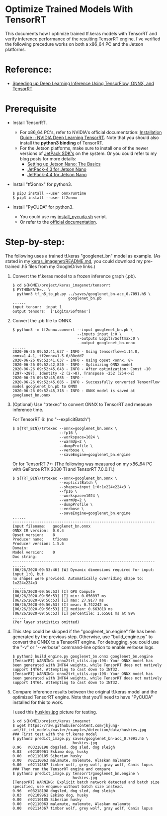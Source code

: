 Optimize Trained Models With TensorRT
=====================================

This documents how I optimize trained tf.keras models with TensorRT and verify inference performance of the resulting TensorRT engine.  I've verified the following precedure works on both a x86_64 PC and the Jetson platforms.

# Reference:

* [Speeding up Deep Learning Inference Using TensorFlow, ONNX, and TensorRT](https://devblogs.nvidia.com/speeding-up-deep-learning-inference-using-tensorflow-onnx-and-tensorrt/)

# Prerequisite

* Install TensorRT.

    - For x86_64 PC's, refer to NVIDIA's official documentation: [Installation Guide :: NVIDIA Deep Learning TensorRT](https://docs.nvidia.com/deeplearning/tensorrt/install-guide/index.html).  Note that you should also install the **python3 binding** of TensorRT.
    - For the Jetson platforms, make sure to install one of the newer versions of [JetPack SDK's](https://developer.nvidia.com/embedded/jetpack) on the system.  Or you could refer to my blog posts for more details:
        - [Setting up Jetson Nano: The Basics](https://jkjung-avt.github.io/setting-up-nano/)
        - [JetPack-4.3 for Jetson Nano](https://jkjung-avt.github.io/jetpack-4.3/)
        - [JetPack-4.4 for Jetson Nano](https://jkjung-avt.github.io/jetpack-4.4/)

* Install "tf2onnx" for python3.

    ```shell
    $ pip3 install --user onnxruntime
    $ pip3 install --user tf2onnx
    ```

* Install "PyCUDA" for python3.

    - You could use my [install_pycuda.sh](https://github.com/jkjung-avt/tensorrt_demos/blob/master/ssd/install_pycuda.sh) script.
    - Or refer to the [official documentation](https://wiki.tiker.net/PyCuda/Installation/).

# Step-by-step:

The following uses a trained tf.keras "googlenet_bn" model as example.  (As stated in my [keras_imagenet/README.md](https://github.com/jkjung-avt/keras_imagenet/blob/master/README.md), you could download my pre-trained .h5 files from my GoogleDrive links.)

1. Convert the tf.keras model to a frozen inference graph (.pb).

    ```shell
    $ cd ${HOME}/project/keras_imagenet/tensorrt
    $ PYTHONPATH=.. \
      python3 tf_h5_to_pb.py ../saves/googlenet_bn-acc_0.7091.h5 \
                             googlenet_bn.pb
    ......
    input tensor:  input_1
    output tensors:  ['Logits/Softmax']
    ```

2. Convert the .pb file to ONNX.

    ```shell
    $ python3 -m tf2onnx.convert --input googlenet_bn.pb \
                                 --inputs input_1:0 \
                                 --outputs Logits/Softmax:0 \
                                 --output googlenet_bn.onnx
    ......
    2020-06-26 09:52:41,637 - INFO - Using tensorflow=1.14.0, onnx=1.4.1, tf2onnx=1.5.6/80edd7
    2020-06-26 09:52:41,637 - INFO - Using opset <onnx, 8>
    2020-06-26 09:52:42,820 - INFO - Optimizing ONNX model
    2020-06-26 09:52:45,043 - INFO - After optimization: Const -10 (297->287), Identity -2 (2->0), Transpose -252 (254->2)
    2020-06-26 09:52:45,085 - INFO -
    2020-06-26 09:52:45,085 - INFO - Successfully converted TensorFlow model googlenet_bn.pb to ONNX
    2020-06-26 09:52:45,318 - INFO - ONNX model is saved at googlenet_bn.onnx
    ```

3. (Optional) Use "trtexec" to convert ONNX to TensorRT and measure inference time.

    For TensorRT 6: (no "--explicitBatch")

    ```shell
    $ ${TRT_BIN}/trtexec --onnx=googlenet_bn.onnx \
                         --fp16 \
                         --workspace=1024 \
                         --warmUp=2 \
                         --dumpProfile \
                         --verbose \
                         --saveEngine=googlenet_bn.engine
    ```

    Or for TensorRT 7+: (The following was measured on my x86_64 PC with GeForce RTX 2080 Ti and TensorRT 7.0.0.11.)

    ```shell
    $ ${TRT_BIN}/trtexec --onnx=googlenet_bn.onnx \
                         --explicitBatch \
                         --shapes=input_1:0:1x224x224x3 \
                         --fp16 \
                         --workspace=1024 \
                         --warmUp=2 \
                         --dumpProfile \
                         --verbose \
                         --saveEngine=googlenet_bn.engine
    ......
    ----------------------------------------------------------------
    Input filename:   googlenet_bn.onnx
    ONNX IR version:  0.0.4
    Opset version:    8
    Producer name:    tf2onnx
    Producer version: 1.5.6
    Domain:
    Model version:    0
    Doc string:
    ----------------------------------------------------------------
    ......
    [06/26/2020-09:53:46] [W] Dynamic dimensions required for input: input_1:0, but
    no shapes were provided. Automatically overriding shape to: 1x224x224x3
    ......
    [06/26/2020-09:56:53] [I] GPU Compute
    [06/26/2020-09:56:53] [I] min: 0.656097 ms
    [06/26/2020-09:56:53] [I] max: 27.9177 ms
    [06/26/2020-09:56:53] [I] mean: 0.742242 ms
    [06/26/2020-09:56:53] [I] median: 0.663818 ms
    [06/26/2020-09:56:53] [I] percentile: 1.65561 ms at 99%
    ......
    (Per layer statistics omitted)
    ```

4. This step could be skipped if the "googlenet_bn.engine" file has been generated by the previous step.  Otherwise, use "build_engine.py" to convert the ONNX to a TensorRT engine.  For debugging, you could use the "-v" or "--verbose" command-line option to enable verbose logs.

    ```shell
    $ python3 build_engine.py googlenet_bn.onnx googlenet_bn.engine
    [TensorRT] WARNING: onnx2trt_utils.cpp:198: Your ONNX model has been generated with INT64 weights, while TensorRT does not natively support INT64. Attempting to cast down to INT32.
    [TensorRT] WARNING: onnx2trt_utils.cpp:198: Your ONNX model has been generated with INT64 weights, while TensorRT does not natively support INT64. Attempting to cast down to INT32.
    ```

5. Compare inference results between the original tf.keras model and the optimized TensorRT engine.  Note that you'll need to have "PyCUDA" installed for this to work.

    I used this [huskies.jpg](https://raw.githubusercontent.com/jkjung-avt/tf_trt_models/master/examples/detection/data/huskies.jpg) picture for testing.

    ```
    $ cd ${HOME}/project/keras_imagenet
    $ wget https://raw.githubusercontent.com/jkjung-avt/tf_trt_models/master/examples/detection/data/huskies.jpg
    ### First test with the tf.keras model
    $ python3 predict_image.py saves/googlenet_bn-acc_0.7091.h5 \
                               huskies.jpg
    0.96   n03218198 dogsled, dog sled, dog sleigh
    0.03   n02109961 Eskimo dog, husky
    0.00   n02110185 Siberian husky
    0.00   n02110063 malamute, malemute, Alaskan malamute
    0.00   n02114367 timber wolf, grey wolf, gray wolf, Canis lupus
    ### Then run the TensorRT engine and compare
    $ python3 predict_image.py tensorrt/googlenet_bn.engine \
                               huskies.jpg
    [TensorRT] WARNING: Explicit batch network detected and batch size specified, use enqueue without batch size instead.
    0.96   n03218198 dogsled, dog sled, dog sleigh
    0.03   n02109961 Eskimo dog, husky
    0.00   n02110185 Siberian husky
    0.00   n02110063 malamute, malemute, Alaskan malamute
    0.00   n02114367 timber wolf, grey wolf, gray wolf, Canis lupus
    ```
